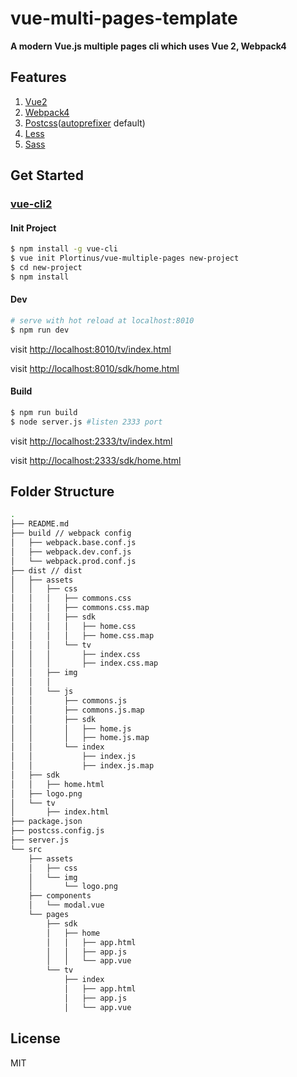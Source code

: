 # vue-multi-pages-template

**A modern Vue.js multiple pages cli which uses Vue 2, Webpack4**

## Features

1. [Vue2](https://github.com/vuejs/vue)
2. [Webpack4](https://github.com/webpack/webpack)
3. [Postcss](https://github.com/postcss/postcss)([autoprefixer](https://github.com/postcss/autoprefixer) default)
4. [Less](http://lesscss.org/)
5. [Sass](https://github.com/webpack-contrib/sass-loader)

## Get Started

### [vue-cli2](https://github.com/vuejs/vue-cli)

#### Init Project

``` bash
$ npm install -g vue-cli
$ vue init Plortinus/vue-multiple-pages new-project
$ cd new-project
$ npm install
```

#### Dev

```bash
# serve with hot reload at localhost:8010
$ npm run dev
```


visit [http://localhost:8010/tv/index.html](http://localhost:8010/tv/index.html)

visit [http://localhost:8010/sdk/home.html](http://localhost:8010/sdk/home.html)

#### Build

```bash
$ npm run build
$ node server.js #listen 2333 port
```

visit [http://localhost:2333/tv/index.html](http://localhost:2333/tv/index.html)

visit [http://localhost:2333/sdk/home.html](http://localhost:2333/sdk/home.html)


## Folder Structure

```bash
.
├── README.md
├── build // webpack config
│   ├── webpack.base.conf.js
│   ├── webpack.dev.conf.js
│   └── webpack.prod.conf.js
├── dist // dist
│   ├── assets
│   │   ├── css
│   │   │   ├── commons.css
│   │   │   ├── commons.css.map
│   │   │   ├── sdk
│   │   │   │   ├── home.css
│   │   │   │   ├── home.css.map
│   │   │   └── tv
│   │   │       ├── index.css
│   │   │       ├── index.css.map
│   │   ├── img
│   │   │   
│   │   └── js
│   │       ├── commons.js
│   │       ├── commons.js.map
│   │       ├── sdk
│   │       │   ├── home.js
│   │       │   ├── home.js.map
│   │       └── index
│   │           ├── index.js
│   │           ├── index.js.map
│   ├── sdk
│   │   ├── home.html
│   ├── logo.png
│   └── tv
│       ├── index.html
├── package.json
├── postcss.config.js
├── server.js
└── src
    ├── assets
    │   ├── css
    │   └── img
    │       └── logo.png
    ├── components
    │   └── modal.vue
    └── pages
        ├── sdk
        │   ├── home
        │   │   ├── app.html
        │   │   ├── app.js
        │   │   └── app.vue
        └── tv
            ├── index
            │   ├── app.html
            │   ├── app.js
            │   └── app.vue
```


## License

MIT
